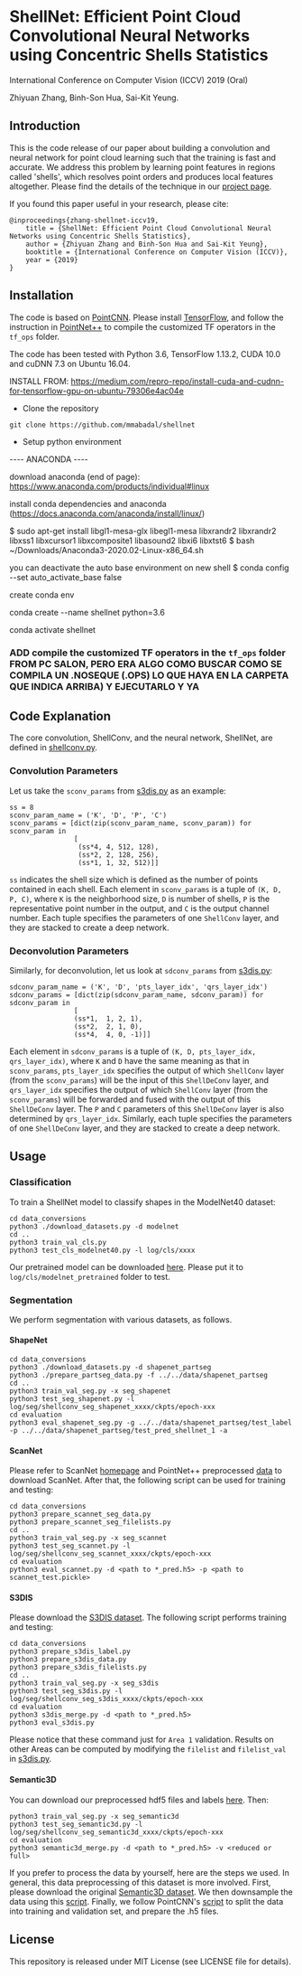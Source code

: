 # ShellNet: Efficient Point Cloud Convolutional Neural Networks using Concentric Shells Statistics

International Conference on Computer Vision (ICCV) 2019 (Oral)

Zhiyuan Zhang, Binh-Son Hua, Sai-Kit Yeung.

## Introduction
This is the code release of our paper about building a convolution and neural network for point cloud learning such that the training is fast and accurate. We address this problem by learning point features in regions called 'shells', which resolves point orders and produces local features altogether. Please find the details of the technique in our [project page](https://hkust-vgd.github.io/shellnet/).

If you found this paper useful in your research, please cite:
```
@inproceedings{zhang-shellnet-iccv19,
    title = {ShellNet: Efficient Point Cloud Convolutional Neural Networks using Concentric Shells Statistics},
    author = {Zhiyuan Zhang and Binh-Son Hua and Sai-Kit Yeung},
    booktitle = {International Conference on Computer Vision (ICCV)},
    year = {2019}
}
```

## Installation
The code is based on [PointCNN](https://github.com/yangyanli/PointCNN). Please install [TensorFlow](https://www.tensorflow.org/install/), and follow the instruction in [PointNet++](https://github.com/charlesq34/pointnet2) to compile the customized TF operators in the `tf_ops` folder.  

The code has been tested with Python 3.6, TensorFlow 1.13.2, CUDA 10.0 and cuDNN 7.3 on Ubuntu 16.04.

INSTALL FROM: https://medium.com/repro-repo/install-cuda-and-cudnn-for-tensorflow-gpu-on-ubuntu-79306e4ac04e

 
- Clone the repository 
```
git clone https://github.com/mmabadal/shellnet
```
- Setup python environment

---- ANACONDA ---- 

download anaconda (end of page): https://www.anaconda.com/products/individual#linux

install conda dependencies and anaconda (https://docs.anaconda.com/anaconda/install/linux/)

$ sudo apt-get install libgl1-mesa-glx libegl1-mesa libxrandr2 libxrandr2 libxss1 libxcursor1 libxcomposite1 libasound2 libxi6 libxtst6
$ bash ~/Downloads/Anaconda3-2020.02-Linux-x86_64.sh

you can deactivate the auto base environment on new shell
$ conda config --set auto_activate_base false

create conda env

conda create --name shellnet python=3.6

conda activate shellnet


### ADD compile the customized TF operators in the `tf_ops` folder FROM PC SALON, PERO ERA ALGO COMO BUSCAR COMO SE COMPILA UN .NOSEQUE (.OPS) LO QUE HAYA EN LA CARPETA QUE INDICA ARRIBA) Y EJECUTARLO Y YA


## Code Explanation
The core convolution, ShellConv, and the neural network, ShellNet, are defined in [shellconv.py](shellconv.py).

### Convolution Parameters
Let us take the `sconv_params` from [s3dis.py](setting/seg_s3dis.py) as an example:
```
ss = 8 
sconv_param_name = ('K', 'D', 'P', 'C')
sconv_params = [dict(zip(sconv_param_name, sconv_param)) for sconv_param in
                [
                 (ss*4, 4, 512, 128),
                 (ss*2, 2, 128, 256),
                 (ss*1, 1, 32, 512)]]
```
`ss` indicates the shell size which is defined as the number of points contained in each shell. Each element in `sconv_params` is a tuple of `(K, D, P, C)`, where `K` is the neighborhood size, `D` is number of shells, `P` is the representative point number in the output, and `C` is the output channel number.  Each tuple specifies the parameters of one `ShellConv` layer, and they are stacked to create a deep network.

### Deconvolution Parameters
Similarly, for deconvolution, let us look at `sdconv_params` from [s3dis.py](setting/seg_s3dis.py):
```
sdconv_param_name = ('K', 'D', 'pts_layer_idx', 'qrs_layer_idx')
sdconv_params = [dict(zip(sdconv_param_name, sdconv_param)) for sdconv_param in
                [
                (ss*1,  1, 2, 1),
                (ss*2,  2, 1, 0),
                (ss*4,  4, 0, -1)]]
```
Each element in `sdconv_params` is a tuple of `(K, D, pts_layer_idx, qrs_layer_idx)`, where `K` and `D` have the same meaning as that in `sconv_params`, `pts_layer_idx` specifies the output of which `ShellConv` layer (from the `sconv_params`) will be the input of this `ShellDeConv` layer, and `qrs_layer_idx` specifies the output of which `ShellConv` layer (from the `sconv_params`) will be forwarded and fused with the output of this `ShellDeConv` layer. The `P` and `C` parameters of this `ShellDeConv` layer is also determined by `qrs_layer_idx`. Similarly, each tuple specifies the parameters of one `ShellDeConv` layer, and they are stacked to create a deep network.



## Usage
### Classification

To train a ShellNet model to classify shapes in the ModelNet40 dataset:
```
cd data_conversions
python3 ./download_datasets.py -d modelnet
cd ..
python3 train_val_cls.py
python3 test_cls_modelnet40.py -l log/cls/xxxx
```
Our pretrained model can be downloaded [here](https://gohkust-my.sharepoint.com/:u:/g/personal/saikit_ust_hk/EQsJFdSR6YJMsco8Dqss_3kBgTKD8rWfHQcZt7yR9rigTQ?e=3Bj4mK). Please put it to `log/cls/modelnet_pretrained` folder to test.


### Segmentation
We perform segmentation with various datasets, as follows.

#### ShapeNet
```
cd data_conversions
python3 ./download_datasets.py -d shapenet_partseg
python3 ./prepare_partseg_data.py -f ../../data/shapenet_partseg
cd ..
python3 train_val_seg.py -x seg_shapenet
python3 test_seg_shapenet.py -l log/seg/shellconv_seg_shapenet_xxxx/ckpts/epoch-xxx
cd evaluation
python3 eval_shapenet_seg.py -g ../../data/shapenet_partseg/test_label -p ../../data/shapenet_partseg/test_pred_shellnet_1 -a
```

#### ScanNet
Please refer to ScanNet [homepage](http://www.scan-net.org) and PointNet++ preprocessed [data](https://github.com/charlesq34/pointnet2/tree/master/scannet) to download ScanNet. After that, the following script can be used for training and testing:
```
cd data_conversions
python3 prepare_scannet_seg_data.py
python3 prepare_scannet_seg_filelists.py
cd ..
python3 train_val_seg.py -x seg_scannet
python3 test_seg_scannet.py -l log/seg/shellconv_seg_scannet_xxxx/ckpts/epoch-xxx
cd evaluation
python3 eval_scannet.py -d <path to *_pred.h5> -p <path to scannet_test.pickle>
```

#### S3DIS
Please download the [S3DIS dataset](http://buildingparser.stanford.edu/dataset.html#Download). The following script performs training and testing:
```
cd data_conversions
python3 prepare_s3dis_label.py
python3 prepare_s3dis_data.py
python3 prepare_s3dis_filelists.py
cd ..
python3 train_val_seg.py -x seg_s3dis
python3 test_seg_s3dis.py -l log/seg/shellconv_seg_s3dis_xxxx/ckpts/epoch-xxx
cd evaluation
python3 s3dis_merge.py -d <path to *_pred.h5>
python3 eval_s3dis.py
```
Please notice that these command just for `Area 1` validation. Results on other Areas can be computed by modifying the `filelist` and `filelist_val` in [s3dis.py](setting/seg_s3dis.py).

#### Semantic3D
You can download our preprocessed hdf5 files and labels [here](https://gohkust-my.sharepoint.com/:u:/g/personal/saikit_ust_hk/Ea_S7Yb-n7JLp1wK5xFihfYBI6vAzHWaA548ytu5k84kdQ?e=YXRcaK). Then:
```
python3 train_val_seg.py -x seg_semantic3d
python3 test_seg_semantic3d.py -l log/seg/shellconv_seg_semantic3d_xxxx/ckpts/epoch-xxx
cd evaluation
python3 semantic3d_merge.py -d <path to *_pred.h5> -v <reduced or full>
```

If you prefer to process the data by yourself, here are the steps we used. In general, this data preprocessing of this dataset is more involved. First, please download the original [Semantic3D dataset](http://www.semantic3d.net/view_dbase.php). We then downsample the data using this [script](https://github.com/intel-isl/Open3D-PointNet2-Semantic3D). Finally, we follow PointCNN's [script](https://github.com/yangyanli/PointCNN/tree/master/data_conversions) to split the data into training and validation set, and prepare the .h5 files. 
## License
This repository is released under MIT License (see LICENSE file for details).